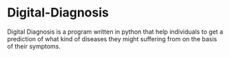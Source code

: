 # Digital-Diagnosis

Digital Diagnosis is a program written in python that help individuals to get a prediction of what kind of diseases they might suffering from on the basis of their symptoms.
